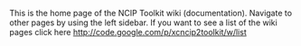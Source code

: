This is the home page of the NCIP Toolkit wiki (documentation). Navigate to other pages by using the left sidebar. If you want to see a list of the wiki pages click here http://code.google.com/p/xcncip2toolkit/w/list

